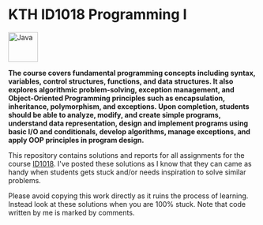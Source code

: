 # KTH ID1018 Programming I

<img src="https://user-images.githubusercontent.com/25181517/117201156-9a724800-adec-11eb-9a9d-3cd0f67da4bc.png" alt="Java" width="60" height="60">

**The course covers fundamental programming concepts including syntax, variables, control structures, functions, and data structures. It also explores algorithmic problem-solving, exception management, and Object-Oriented Programming principles such as encapsulation, inheritance, polymorphism, and exceptions. Upon completion, students should be able to analyze, modify, and create simple programs, understand data representation, design and implement programs using basic I/O and conditionals, develop algorithms, manage exceptions, and apply OOP principles in program design.**

This repository contains solutions and reports for all assignments for the course [ID1018](https://www.kth.se/student/kurser/kurs/ID1018). I've posted these solutions as I know that they can came as handy when students gets stuck and/or needs inspiration to solve similar problems.

Please avoid copying this work directly as it ruins the process of learning. Instead look at these solutions when you are 100% stuck. Note that code written by me is marked by comments.
